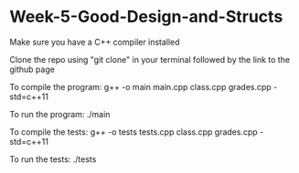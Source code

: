 # Week-5-Good-Design-and-Structs

Make sure you have a C++ compiler installed

Clone the repo using "git clone" in your terminal followed by the link to the github page

To compile the program: g++ -o main main.cpp class.cpp grades.cpp -std=c++11

To run the program: ./main

To compile the tests: g++ -o tests tests.cpp class.cpp grades.cpp -std=c++11

To run the tests: ./tests